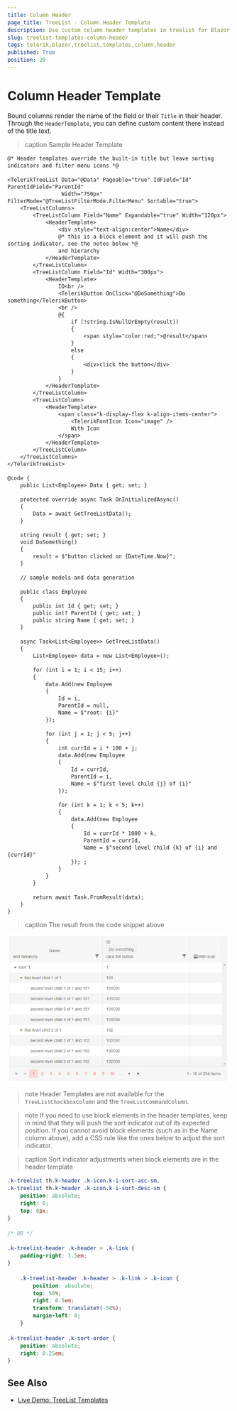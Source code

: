 ```yaml
---
title: Column Header
page_title: TreeList - Column Header Template
description: Use custom column header templates in treelist for Blazor.
slug: treelist-templates-column-header
tags: telerik,blazor,treelist,templates,column,header
published: True
position: 20
---
```


# Column Header Template

Bound columns render the name of the field or their `Title` in their header. Through the `HeaderTemplate`, you can define custom content there instead of the title text.

>caption Sample Header Template

````CSHTML
@* Header templates override the built-in title but leave sorting indicators and filter menu icons *@

<TelerikTreeList Data="@Data" Pageable="true" IdField="Id" ParentIdField="ParentId"
                 Width="750px" FilterMode="@TreeListFilterMode.FilterMenu" Sortable="true">
    <TreeListColumns>
        <TreeListColumn Field="Name" Expandable="true" Width="320px">
            <HeaderTemplate>
                <div style="text-align:center">Name</div>
                @* this is a block element and it will push the sorting indicator, see the notes below *@
                and hierarchy
            </HeaderTemplate>
        </TreeListColumn>
        <TreeListColumn Field="Id" Width="300px">
            <HeaderTemplate>
                ID<br />
                <TelerikButton OnClick="@DoSomething">Do something</TelerikButton>
                <br />
                @{
                    if (!string.IsNullOrEmpty(result))
                    {
                        <span style="color:red;">@result</span>
                    }
                    else
                    {
                        <div>click the button</div>
                    }
                }
            </HeaderTemplate>
        </TreeListColumn>
        <TreeListColumn>
            <HeaderTemplate>
                <span class="k-display-flex k-align-items-center">
                    <TelerikFontIcon Icon="image" />
                    With Icon
                </span>
            </HeaderTemplate>
        </TreeListColumn>
    </TreeListColumns>
</TelerikTreeList>

@code {
    public List<Employee> Data { get; set; }

    protected override async Task OnInitializedAsync()
    {
        Data = await GetTreeListData();
    }

    string result { get; set; }
    void DoSomething()
    {
        result = $"button clicked on {DateTime.Now}";
    }

    // sample models and data generation

    public class Employee
    {
        public int Id { get; set; }
        public int? ParentId { get; set; }
        public string Name { get; set; }
    }

    async Task<List<Employee>> GetTreeListData()
    {
        List<Employee> data = new List<Employee>();

        for (int i = 1; i < 15; i++)
        {
            data.Add(new Employee
            {
                Id = i,
                ParentId = null,
                Name = $"root: {i}"
            });

            for (int j = 1; j < 5; j++)
            {
                int currId = i * 100 + j;
                data.Add(new Employee
                {
                    Id = currId,
                    ParentId = i,
                    Name = $"first level child {j} of {i}"
                });

                for (int k = 1; k < 5; k++)
                {
                    data.Add(new Employee
                    {
                        Id = currId * 1000 + k,
                        ParentId = currId,
                        Name = $"second level child {k} of {i} and {currId}"
                    }); ;
                }
            }
        }

        return await Task.FromResult(data);
    }
}

````

>caption The result from the code snippet above

![Blazor Header Template](images/header-template.png)

>note Header Templates are not available for the `TreeListCheckboxColumn` and the `TreeListCommandColumn`.

>note If you need to use block elements in the header templates, keep in mind that they will push the sort indicator out of its expected position. If you cannot avoid block elements (such as in the Name column above), add a CSS rule like the ones below to adjust the sort indicator.

>caption Sort indicator adjustments when block elements are in the header template

````CSS
.k-treelist th.k-header .k-icon.k-i-sort-asc-sm,
.k-treelist th.k-header .k-icon.k-i-sort-desc-sm {
    position: absolute;
    right: 0;
    top: 8px;
}

/* OR */

.k-treelist-header .k-header > .k-link {
    padding-right: 1.5em;
}

    .k-treelist-header .k-header > .k-link > .k-icon {
        position: absolute;
        top: 50%;
        right: 0.5em;
        transform: translateY(-50%);
        margin-left: 0;
    }

.k-treelist-header .k-sort-order {
    position: absolute;
    right: 0.25em;
}
````

## See Also

 * [Live Demo: TreeList Templates](https://demos.telerik.com/blazor-ui/treelist/templates)

